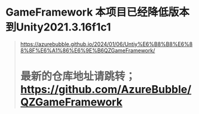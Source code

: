 # GameFramework 本项目已经降低版本到Unity2021.3.16f1c1
> https://azurebubble.github.io/2024/01/06/Untiy%E6%B8%B8%E6%88%8F%E6%A1%86%E6%9E%B6QZGameFramework/
>
> # 最新的仓库地址请跳转；https://github.com/AzureBubble/QZGameFramework
